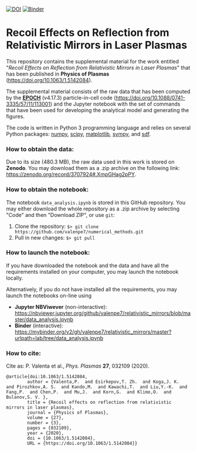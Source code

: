 [![DOI](https://zenodo.org/badge/DOI/10.1063/1.5142084.svg)](https://doi.org/10.1063/1.5142084)
[![Binder](https://mybinder.org/badge_logo.svg)](https://mybinder.org/v2/gh/valenpe7/relativistic_mirrors/master?urlpath=lab/tree/data_analysis.ipynb)

# Recoil Effects on Reflection from Relativistic Mirrors in Laser Plasmas

This repository contains the supplemental material for the work entitled "*Recoil Effects on Reflection from Relativistic Mirrors in Laser Plasmas*" that has been published in **Physics of Plasmas** (https://doi.org/10.1063/1.5142084).

The supplemental material consists of the raw data that has been computed by the **[EPOCH](https://cfsa-pmw.warwick.ac.uk/EPOCH)** (v4.17.3) particle-in-cell code (https://doi.org/10.1088/0741-3335/57/11/113001) and the Jupyter notebook with the set of commands that have been used for developing the analytical model and generating the figures.

The code is written in Python 3 programming language and relies on several Python packages: [numpy](https://github.com/numpy/numpy), [scipy](https://github.com/scipy/scipy), [matplotlib](https://github.com/matplotlib/matplotlib), [sympy](https://github.com/sympy/sympy), and [sdf](https://github.com/keithbennett/SDF).

### How to obtain the data:

Due to its size (480.3 MB), the raw data used in this work is stored on **Zenodo**. You may download them as a .zip archive on the following link: https://zenodo.org/record/3707924#.XmpGHag2pPY.

### How to obtain the notebook:

The notebook `data_analysis.ipynb` is stored in this GitHub repository. You may either download the whole repository as a .zip archive by selecting "Code" and then "Download ZIP", or use `git`:

1. Clone the repository: ``` $> git clone https://github.com/valenpe7/numerical_methods.git ```
2. Pull in new changes: ``` $> git pull ```

### How to launch the notebook:

If you have downloaded the notebook and the data and have all the requirements installed on your computer, you may launch the notebook locally.

Alternatively, if you do not have installed all the requirements, you may launch the notebooks on-line using
* **Jupyter NBViwever** (non-interactive): https://nbviewer.jupyter.org/github/valenpe7/relativistic_mirrors/blob/master/data_analysis.ipynb
* **Binder** (interactive): https://mybinder.org/v2/gh/valenpe7/relativistic_mirrors/master?urlpath=lab/tree/data_analysis.ipynb

### How to cite:

Cite as: P. Valenta et al., *Phys. Plasmas* **27**, 032109 (2020).
```
@article{doi:10.1063/1.5142084,
        author = {Valenta,P.  and Esirkepov,T. Zh.  and Koga,J. K.  and Pirozhkov,A. S.  and Kando,M.  and Kawachi,T.  and Liu,Y.-K.  and Fang,P.  and Chen,P.  and Mu,J.  and Korn,G.  and Klimo,O.  and Bulanov,S. V. },
        title = {Recoil effects on reflection from relativistic mirrors in laser plasmas},
        journal = {Physics of Plasmas},
        volume = {27},
        number = {3},
        pages = {032109},
        year = {2020},
        doi = {10.1063/1.5142084},
        URL = {https://doi.org/10.1063/1.5142084}}
```
